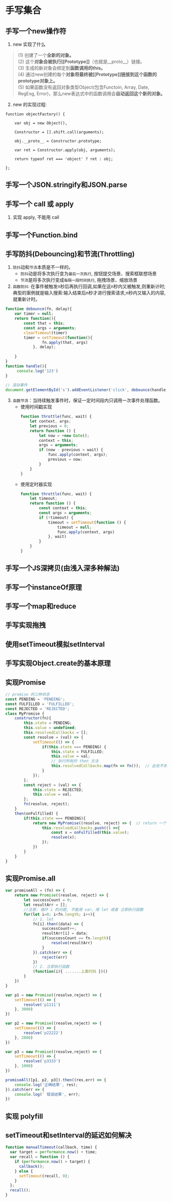# 手写集合


## ⼿写⼀个new操作符


1. new 实现了什么
> (1) 创建了一个**全新的对象。**  
> (2) 这个**对象会被执行[[Prototype]]**（也就是__proto__）链接。  
> (3) 生成的新对象会绑定到**函数调用的this。**  
> (4) 通过new创建的每个**对象将最终被[[Prototype]]链接到这个函数的prototype对象上。**  
> (5) 如果函数没有返回对象类型Object(包含Functoin, Array, Date, RegExg, Error)，那么new表达式中的函数调用会**自动返回这个新的对象。**

2. new 的实现过程:
```
function objectFactory() {

    var obj = new Object(),

    Constructor = [].shift.call(arguments);

    obj.__proto__ = Constructor.prototype;

    var ret = Constructor.apply(obj, arguments);

    return typeof ret === 'object' ? ret : obj;

};
```


## ⼿写⼀个JSON.stringify和JSON.parse

## ⼿写一个 call 或 apply
1. 实现 apply, 不能用 call

## ⼿写一个Function.bind

## ⼿写防抖(Debouncing)和节流(Throttling)
1. `防抖`动和`节流`本质是不一样的。
    * `防抖`动是将多次执行变为`最后一次执行`, 按钮提交场景、搜索框联想场景
    * `节流`是将多次执行变成`每隔一段时间执行`, 拖拽场景、缩放场景
2. `函数防抖`: 在事件被触发n秒后再执行回调,如果在这n秒内又被触发,则重新计时;典型的案例就是输入搜索:输入结束后n秒才进行搜索请求,n秒内又输入的内容,就重新计时。
```javascript
function debounce(fn, delay){
    var timer = null;
    return function(){
        const that = this;
        const args = arguments;
        clearTimeout(timer)
        timer = setTimeout(function(){
                fn.apply(that, args)
            }, delay);
        
    }
}
function handle(){
     console.log('123')
}
            
// 滚动事件
document.getElementById('s').addEventListener('click', debounce(handle, 1000))
```

3. `函数节流`：当持续触发事件时，保证一定时间段内只调用一次事件处理函数。
    * 使用时间戳实现
        ```javascript
        function throttle(func, wait) {
            let context, args;
            let previous = 0;
            return function () {
                let now = +new Date();
                context = this;
                args = arguments;
                if (now - previous > wait) {
                    func.apply(context, args);
                    previous = now;
                }
            }
        }
        ```
    * 使用定时器实现
        ```javascript
        function throttle(func, wait) {
            let timeout;
            return function () {
                const context = this;
                const args = arguments;
                if (!timeout) {
                    timeout = setTimeout(function () {
                        timeout = null;
                        func.apply(context, args)
                    }, wait)
                }
            }
        }
        ```





## ⼿写一个JS深拷贝(由浅入深多种解法)

## ⼿写⼀个instanceOf原理

## ⼿写⼀个map和reduce

## 手写实现拖拽

## 使用setTimeout模拟setInterval

## ⼿写实现Object.create的基本原理



## 实现Promise
```javascript
// promise 的三种状态
const PENDING = 'PENDING';
const FULFILLED = 'FULFILLED';
const REJECTED = 'REJECTED';
class MyPromise {
    constructor(fn){
        this.state = PENDING;
        this.value = undefined;
        this.resolvedCallbacks = []; 
        const resolve = (val) => {
            setTimeout(() => {
                if(this.state === PENDING) {
                    this.state = FULFILLED;
                    this.value = val;
                    // 执行所有的 then 方法
                    this.resolvedCallbacks.map(fn => fn());  // 此处不用传参数了
                }
            });
        };
        const reject = (val) => {
            this.state = REJECTED;
            this.value = val;
        };
        fn(resolve, reject);
    }
    then(onFulfilled) {
        if(this.state === PENDING){
            return new MyPromise((resolve, reject) => {  // return 一个 promise 才支持链式调用
                this.resolvedCallbacks.push(() =>{
                    const x = onFulfilled(this.value);
                    resolve(x);
                });
            })
        }
    }
}
```


## 实现Promise.all
```javascript
var promiseAll = (fn) => {
    return new Promise((resolve, reject) => {
        let successCount = 0;
        let resultArr = [];
        //注意: 循环 i 的问题, 不能用 var。用 let 或者 立即执行函数
        for(let i=0; i<fn.length; i++){ 
            // 1. let
            fn[i].then((data) => {
                successCount++;
                resultArr[i] = data;
                if(successCount == fn.length){
                    resolve(resultArr)
                }
            }).catch(err => {
                reject(err)
            })
            // 2. 立即执行函数
            (function(i){ .......上面代码 })()
        }
    })
} 

var p1 = new Promise((resolve,reject) => {
    setTimeout(() => {
        resolve('p1111')
    }, 3000)
})

var p2 = new Promise((resolve,reject) => {
    setTimeout(() => {
        resolve('p22222')
    }, 2000)
})

var p3 = new Promise((resolve,reject) => {
    setTimeout(() => {
        resolve('p3333')
    }, 1000)
})

promiseAll([p1, p2, p3]).then((res,err) => {
    console.log('正确结果', res);
}).catch(err => {
    console.log(' 错误结果', err);
})
```


## 实现 polyfill

## setTimeout和setInterval的延迟如何解决
```javascript
function manualTimeout(callback, time) {
  var target = performance.now() + time;
  var recall = function () {
    if (performance.now() > target) {
      callback();
    } else {
      setTimeout(recall, 0);
    }
  };
  recall();
}
```

